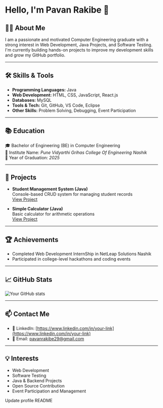 # Hello, I'm Pavan Rakibe 👋

## 🙋‍♂️ About Me

I am a passionate and motivated Computer Engineering graduate with a strong interest in Web Development, Java Projects, and Software Testing. I'm currently building hands-on projects to improve my development skills and grow my GitHub portfolio.

---

## 🛠️ Skills & Tools

- **Programming Languages:** Java
- **Web Development:** HTML, CSS, JavaScript, React.js 
- **Databases:** MySQL  
- **Tools & Tech:** Git, GitHub, VS Code, Eclipse
- **Other Skills:** Problem Solving, Debugging, Event Participation

---

## 📚 Education

🎓 Bachelor of Engineering (BE) in Computer Engineering  
📍 Institute Name: *Pune Vidyarthi Grihas College Of Engineering Nashik*  
📅 Year of Graduation: *2025*

---

## 💼 Projects

- **Student Management System (Java)**  
  Console-based CRUD system for managing student records  
  [View Project](https://github.com/yourusername/StudentManagementSystem)

- **Simple Calculator (Java)**  
  Basic calculator for arithmetic operations  
  [View Project](https://github.com/yourusername/SimpleCalculator)


---

## 🏆 Achievements

- Completed Web Development InternShip in NetLeap Solutions Nashik  
- Participated in college-level hackathons and coding events  

---

## 📈 GitHub Stats

![Your GitHub stats](https://github-readme-stats.vercel.app/api?username=PavanRakibe&show_icons=true&theme=default)

---

## 📫 Contact Me

- 💼 LinkedIn: [https://www.linkedin.com/in/your-link](https://www.linkedin.com/in/your-link)
- 📧 Email: [pavanrakibe29@gmail.com](mailto:pavanrakibe29@gmail.com)

---

## 💡 Interests

- Web Development  
- Software Testing  
- Java & Backend Projects  
- Open Source Contribution  
- Event Participation and Management

Update profile README
<!--
**pavanrakibe/pavanrakibe** is a ✨ _special_ ✨ repository because its `README.md` (this file) appears on your GitHub profile.

Here are some ideas to get you started:

- 🔭 I’m currently working on ...
- 🌱 I’m currently learning ...
- 👯 I’m looking to collaborate on ...
- 🤔 I’m looking for help with ...
- 💬 Ask me about ...
- 📫 How to reach me: ...
- 😄 Pronouns: ...
- ⚡ Fun fact: ...
-->
